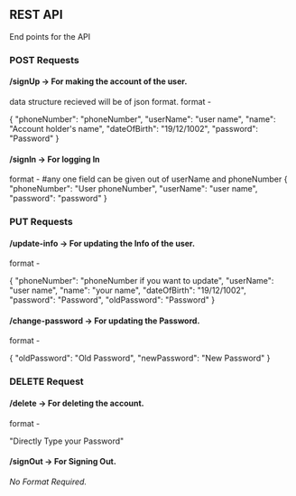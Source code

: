 ## REST API


End points for the API

### POST Requests

#### /signUp  ->  For making the account of the user.

data structure recieved will be of json format.
format -

{
    "phoneNumber": "phoneNumber",
    "userName": "user name",
    "name": "Account holder's name",
    "dateOfBirth": "19/12/1002",
    "password": "Password"
}

#### /signIn  ->  For logging In

format -
#any one field can be given out of userName and phoneNumber
{
	"phoneNumber": "User phoneNumber",
 	"userName": "user name",
	"password": "password"
}

### PUT Requests

#### /update-info        ->   For updating the Info of the user.

format -

{
    "phoneNumber": "phoneNumber if you want to update",
    "userName": "user name",
    "name": "your name",
    "dateOfBirth": "19/12/1002",
    "password": "Password",
    "oldPassword": "Password"
}

#### /change-password   ->   For updating the Password.

format -

{
	"oldPassword": "Old Password",
	"newPassword": "New Password"
}

### DELETE Request

#### /delete             ->   For deleting the account.

format -

"Directly Type your Password"

#### /signOut            ->    For Signing Out.

*No Format Required.*

